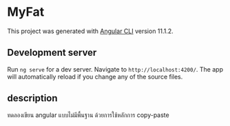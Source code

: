 # MyFat

This project was generated with [Angular CLI](https://github.com/angular/angular-cli) version 11.1.2.

## Development server

Run `ng serve` for a dev server. Navigate to `http://localhost:4200/`. The app will automatically reload if you change any of the source files.

## description 
ทดลองเขียน angular แบบไม่มีพื้นฐาน ด้วยการใช้หลักการ copy-paste